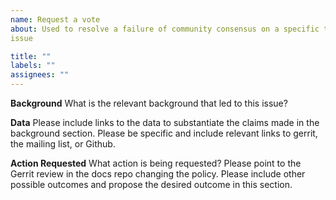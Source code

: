 ```yaml
---
name: Request a vote
about: Used to resolve a failure of community consensus on a specific technical
issue

title: ""
labels: ""
assignees: ""
---
```


**Background** What is the relevant background that led to this issue?

**Data** Please include links to the data to substantiate the claims made in the
background section. Please be specific and include relevant links to gerrit, the
mailing list, or Github.

**Action Requested** What action is being requested? Please point to the Gerrit
review in the docs repo changing the policy. Please include other possible
outcomes and propose the desired outcome in this section.
